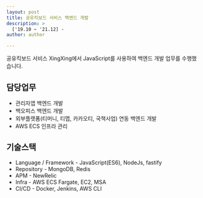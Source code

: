 ```yaml
---
layout: post
title: 공유킥보드 서비스 백엔드 개발
description: >
  ['19.10 ~ '21.12] - 
author: author

---
```


공유킥보드 서비스 XingXing에서 JavaScript를 사용하여 백엔드 개발 업무를 수행했습니다.

## 담당업무

* 관리자앱 백엔드 개발
* 백오피스 백엔드 개발
* 외부플랫폼(티머니, 티맵, 카카오티, 국책사업) 연동 백엔드 개발
* AWS ECS 인프라 관리

## 기술스택

* Language / Framework - JavaScript(ES6), NodeJs, fastify
* Repository - MongoDB, Redis
* APM - NewRelic
* Infra - AWS ECS Fargate, EC2, MSA
* CI/CD - Docker, Jenkins, AWS CLI

<!-- ## Images
* <a href="https://sungwon-choi-29.github.io/assets/img/blog/onna_concept.png">컨셉이미지</a> -->
